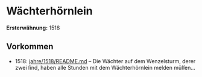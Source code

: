 # Wächterhörnlein

**Ersterwähnung:** 1518

## Vorkommen
- 1518: [jahre/1518/README.md](../jahre/1518/README.md) – Die Wächter auf dem Wenzelsturm, derer zwei ſind,
haben alle Stunden mit dem Wächterhörnlein melden
müſſen...
